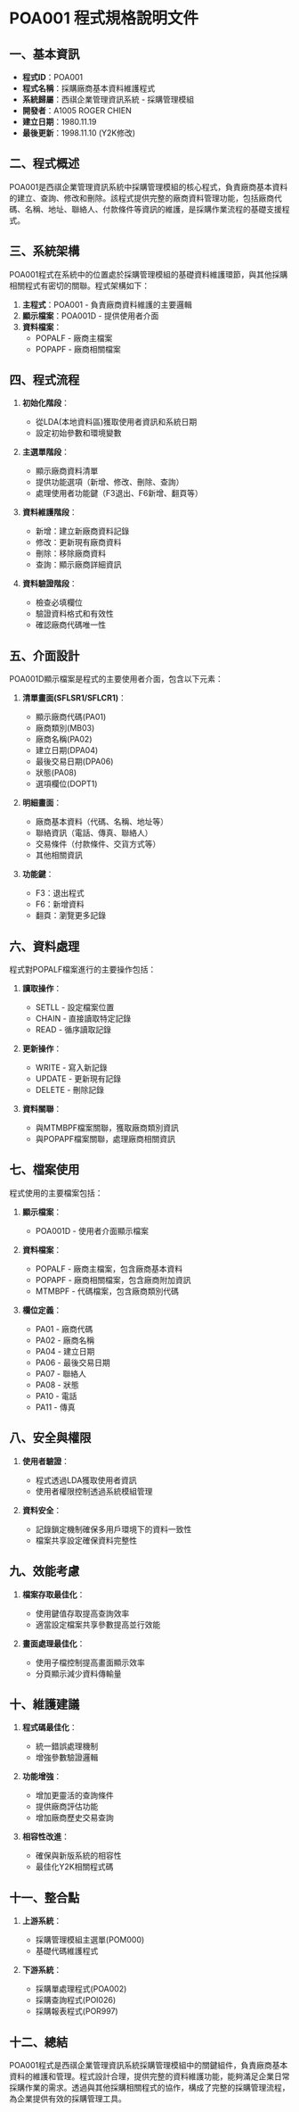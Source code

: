 # POA001 程式規格說明文件

## 一、基本資訊

- **程式ID**：POA001
- **程式名稱**：採購廠商基本資料維護程式
- **系統歸屬**：西祺企業管理資訊系統 - 採購管理模組
- **開發者**：A1005 ROGER CHIEN
- **建立日期**：1980.11.19
- **最後更新**：1998.11.10 (Y2K修改)

## 二、程式概述

POA001是西祺企業管理資訊系統中採購管理模組的核心程式，負責廠商基本資料的建立、查詢、修改和刪除。該程式提供完整的廠商資料管理功能，包括廠商代碼、名稱、地址、聯絡人、付款條件等資訊的維護，是採購作業流程的基礎支援程式。

## 三、系統架構

POA001程式在系統中的位置處於採購管理模組的基礎資料維護環節，與其他採購相關程式有密切的關聯。程式架構如下：

1. **主程式**：POA001 - 負責廠商資料維護的主要邏輯
2. **顯示檔案**：POA001D - 提供使用者介面
3. **資料檔案**：
   - POPALF - 廠商主檔案
   - POPAPF - 廠商相關檔案

## 四、程式流程

1. **初始化階段**：
   - 從LDA(本地資料區)獲取使用者資訊和系統日期
   - 設定初始參數和環境變數

2. **主選單階段**：
   - 顯示廠商資料清單
   - 提供功能選項（新增、修改、刪除、查詢）
   - 處理使用者功能鍵（F3退出、F6新增、翻頁等）

3. **資料維護階段**：
   - 新增：建立新廠商資料記錄
   - 修改：更新現有廠商資料
   - 刪除：移除廠商資料
   - 查詢：顯示廠商詳細資訊

4. **資料驗證階段**：
   - 檢查必填欄位
   - 驗證資料格式和有效性
   - 確認廠商代碼唯一性

## 五、介面設計

POA001D顯示檔案是程式的主要使用者介面，包含以下元素：

1. **清單畫面(SFLSR1/SFLCR1)**：
   - 顯示廠商代碼(PA01)
   - 廠商類別(MB03)
   - 廠商名稱(PA02)
   - 建立日期(DPA04)
   - 最後交易日期(DPA06)
   - 狀態(PA08)
   - 選項欄位(DOPT1)

2. **明細畫面**：
   - 廠商基本資料（代碼、名稱、地址等）
   - 聯絡資訊（電話、傳真、聯絡人）
   - 交易條件（付款條件、交貨方式等）
   - 其他相關資訊

3. **功能鍵**：
   - F3：退出程式
   - F6：新增資料
   - 翻頁：瀏覽更多記錄

## 六、資料處理

程式對POPALF檔案進行的主要操作包括：

1. **讀取操作**：
   - SETLL - 設定檔案位置
   - CHAIN - 直接讀取特定記錄
   - READ - 循序讀取記錄

2. **更新操作**：
   - WRITE - 寫入新記錄
   - UPDATE - 更新現有記錄
   - DELETE - 刪除記錄

3. **資料關聯**：
   - 與MTMBPF檔案關聯，獲取廠商類別資訊
   - 與POPAPF檔案關聯，處理廠商相關資訊

## 七、檔案使用

程式使用的主要檔案包括：

1. **顯示檔案**：
   - POA001D - 使用者介面顯示檔案

2. **資料檔案**：
   - POPALF - 廠商主檔案，包含廠商基本資料
   - POPAPF - 廠商相關檔案，包含廠商附加資訊
   - MTMBPF - 代碼檔案，包含廠商類別代碼

3. **欄位定義**：
   - PA01 - 廠商代碼
   - PA02 - 廠商名稱
   - PA04 - 建立日期
   - PA06 - 最後交易日期
   - PA07 - 聯絡人
   - PA08 - 狀態
   - PA10 - 電話
   - PA11 - 傳真

## 八、安全與權限

1. **使用者驗證**：
   - 程式透過LDA獲取使用者資訊
   - 使用者權限控制透過系統模組管理

2. **資料安全**：
   - 記錄鎖定機制確保多用戶環境下的資料一致性
   - 檔案共享設定確保資料完整性

## 九、效能考慮

1. **檔案存取最佳化**：
   - 使用鍵值存取提高查詢效率
   - 適當設定檔案共享參數提高並行效能

2. **畫面處理最佳化**：
   - 使用子檔控制提高畫面顯示效率
   - 分頁顯示減少資料傳輸量

## 十、維護建議

1. **程式碼最佳化**：
   - 統一錯誤處理機制
   - 增強參數驗證邏輯

2. **功能增強**：
   - 增加更靈活的查詢條件
   - 提供廠商評估功能
   - 增加廠商歷史交易查詢

3. **相容性改進**：
   - 確保與新版系統的相容性
   - 最佳化Y2K相關程式碼

## 十一、整合點

1. **上游系統**：
   - 採購管理模組主選單(POM000)
   - 基礎代碼維護程式

2. **下游系統**：
   - 採購單處理程式(POA002)
   - 採購查詢程式(POI026)
   - 採購報表程式(POR997)

## 十二、總結

POA001程式是西祺企業管理資訊系統採購管理模組中的關鍵組件，負責廠商基本資料的維護和管理。程式設計合理，提供完整的資料維護功能，能夠滿足企業日常採購作業的需求。透過與其他採購相關程式的協作，構成了完整的採購管理流程，為企業提供有效的採購管理工具。